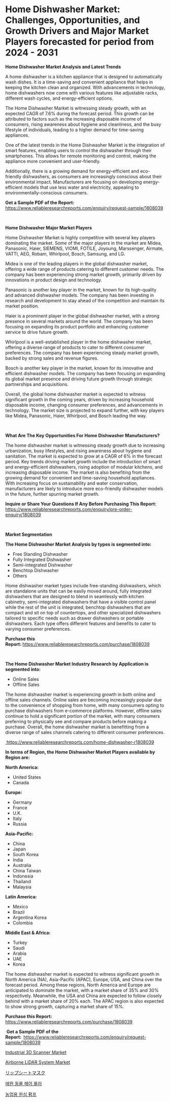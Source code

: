 <p><h1>Home Dishwasher Market: Challenges, Opportunities, and Growth Drivers and Major Market Players forecasted for period from 2024 - 2031</h1></p><p><strong>Home Dishwasher Market Analysis and Latest Trends</strong></p>
<p><p>A home dishwasher is a kitchen appliance that is designed to automatically wash dishes. It is a time-saving and convenient appliance that helps in keeping the kitchen clean and organized. With advancements in technology, home dishwashers now come with various features like adjustable racks, different wash cycles, and energy-efficient options.</p><p>The Home Dishwasher Market is witnessing steady growth, with an expected CAGR of 7.6% during the forecast period. This growth can be attributed to factors such as the increasing disposable income of consumers, rising awareness about hygiene and cleanliness, and the busy lifestyle of individuals, leading to a higher demand for time-saving appliances.</p><p>One of the latest trends in the Home Dishwasher Market is the integration of smart features, enabling users to control the dishwasher through their smartphones. This allows for remote monitoring and control, making the appliance more convenient and user-friendly.</p><p>Additionally, there is a growing demand for energy-efficient and eco-friendly dishwashers, as consumers are increasingly conscious about their environmental impact. Manufacturers are focusing on developing energy-efficient models that use less water and electricity, appealing to environmentally-conscious consumers.</p></p>
<p><strong>Get a Sample PDF of the Report:&nbsp;</strong> <a href="https://www.reliableresearchreports.com/enquiry/request-sample/1808039">https://www.reliableresearchreports.com/enquiry/request-sample/1808039</a></p>
<p>&nbsp;</p>
<p><strong>Home Dishwasher Major Market Players</strong></p>
<p><p>Home Dishwasher Market is highly competitive with several key players dominating the market. Some of the major players in the market are Midea, Panasonic, Haier, SIEMENS, VIOMI, FOTILE, Joyoung, Marssenger, Airmate, VATTI, AEG, Robam, Whirlpool, Bosch, Samsung, and LG.</p><p>Midea is one of the leading players in the global dishwasher market, offering a wide range of products catering to different customer needs. The company has been experiencing strong market growth, primarily driven by innovations in product design and technology.</p><p>Panasonic is another key player in the market, known for its high-quality and advanced dishwasher models. The company has been investing in research and development to stay ahead of the competition and maintain its market position.</p><p>Haier is a prominent player in the global dishwasher market, with a strong presence in several markets around the world. The company has been focusing on expanding its product portfolio and enhancing customer service to drive future growth.</p><p>Whirlpool is a well-established player in the home dishwasher market, offering a diverse range of products to cater to different consumer preferences. The company has been experiencing steady market growth, backed by strong sales and revenue figures.</p><p>Bosch is another key player in the market, known for its innovative and efficient dishwasher models. The company has been focusing on expanding its global market presence and driving future growth through strategic partnerships and acquisitions.</p><p>Overall, the global home dishwasher market is expected to witness significant growth in the coming years, driven by increasing household disposable income, changing consumer preferences, and advancements in technology. The market size is projected to expand further, with key players like Midea, Panasonic, Haier, Whirlpool, and Bosch leading the way.</p></p>
<p>&nbsp;</p>
<p><strong>What Are The Key Opportunities For Home Dishwasher Manufacturers?</strong></p>
<p><p>The home dishwasher market is witnessing steady growth due to increasing urbanization, busy lifestyles, and rising awareness about hygiene and sanitation. The market is expected to grow at a CAGR of 6% in the forecast period. Key trends driving market growth include the introduction of smart and energy-efficient dishwashers, rising adoption of modular kitchens, and increasing disposable income. The market is also benefiting from the growing demand for convenient and time-saving household appliances. With increasing focus on sustainability and water conservation, manufacturers are likely to introduce more eco-friendly dishwasher models in the future, further spurring market growth.</p></p>
<p><strong>Inquire or Share Your Questions If Any Before Purchasing This Report:</strong> <a href="https://www.reliableresearchreports.com/enquiry/pre-order-enquiry/1808039">https://www.reliableresearchreports.com/enquiry/pre-order-enquiry/1808039</a></p>
<p>&nbsp;</p>
<p><strong>Market Segmentation</strong></p>
<p><strong>The Home Dishwasher Market Analysis by types is segmented into:</strong></p>
<p><ul><li>Free Standing Dishwasher</li><li>Fully Integrated Dishwasher</li><li>Semi-integrated Dishwasher</li><li>Benchtop Dishwasher</li><li>Others</li></ul></p>
<p><p>Home dishwasher market types include free-standing dishwashers, which are standalone units that can be easily moved around, fully integrated dishwashers that are designed to blend in seamlessly with kitchen cabinetry, semi-integrated dishwashers that have a visible control panel while the rest of the unit is integrated, benchtop dishwashers that are compact and sit on top of countertops, and other specialized dishwashers tailored to specific needs such as drawer dishwashers or portable dishwashers. Each type offers different features and benefits to cater to varying consumer preferences.</p></p>
<p><strong>Purchase this Report:&nbsp;</strong><a href="https://www.reliableresearchreports.com/purchase/1808039">https://www.reliableresearchreports.com/purchase/1808039</a></p>
<p>&nbsp;</p>
<p><strong>The Home Dishwasher Market Industry Research by Application is segmented into:</strong></p>
<p><ul><li>Online Sales</li><li>Offline Sales</li></ul></p>
<p><p>The home dishwasher market is experiencing growth in both online and offline sales channels. Online sales are becoming increasingly popular due to the convenience of shopping from home, with many consumers opting to purchase dishwashers from e-commerce platforms. However, offline sales continue to hold a significant portion of the market, with many consumers preferring to physically see and compare products before making a purchase. Overall, the home dishwasher market is benefitting from a diverse range of sales channels catering to different consumer preferences.</p></p>
<p><a href="https://www.reliableresearchreports.com/home-dishwasher-r1808039">&nbsp;https://www.reliableresearchreports.com/home-dishwasher-r1808039</a></p>
<p><strong>In terms of Region, the Home Dishwasher Market Players available by Region are:</strong></p>
<p>
    <p> <strong> North America: </strong>
        <ul>
            <li>United States</li>
            <li>Canada</li>
        </ul>
        </p> 
    <p> <strong> Europe: </strong>
        <ul>
            <li>Germany</li>
            <li>France</li>
            <li>U.K.</li>
            <li>Italy</li>
            <li>Russia</li>
        </ul>
        </p> 
    <p> <strong> Asia-Pacific: </strong>
        <ul>
            <li>China</li>
            <li>Japan</li>
            <li>South Korea</li>
            <li>India</li>
            <li>Australia</li>
            <li>China Taiwan</li>
            <li>Indonesia</li>
            <li>Thailand</li>
            <li>Malaysia</li>
        </ul>
        </p> 
    <p> <strong> Latin America: </strong>
        <ul>
            <li>Mexico</li>
            <li>Brazil</li>
            <li>Argentina Korea</li>
            <li>Colombia</li>
        </ul>
        </p> 
    <p> <strong> Middle East & Africa: </strong>
        <ul>
            <li>Turkey</li>
            <li>Saudi</li>
            <li>Arabia</li>
            <li>UAE</li>
            <li>Korea</li>
        </ul>
    </p>
    </p>
<p><p>The home dishwasher market is expected to witness significant growth in North America (NA), Asia-Pacific (APAC), Europe, USA, and China over the forecast period. Among these regions, North America and Europe are anticipated to dominate the market, with a market share of 35% and 30% respectively. Meanwhile, the USA and China are expected to follow closely behind with a market share of 20% each. The APAC region is also expected to show strong growth, capturing a market share of 15%.</p></p>
<p><strong>Purchase this Report: </strong><a href="https://www.reliableresearchreports.com/purchase/1808039">https://www.reliableresearchreports.com/purchase/1808039</a></p>
<p>&nbsp;<strong>Get a Sample PDF of the Report:&nbsp;&nbsp;</strong><a href="https://www.reliableresearchreports.com/enquiry/request-sample/1808039">https://www.reliableresearchreports.com/enquiry/request-sample/1808039</a></p>
<p><strong></strong></p>
<p><p><a href="https://github.com/seekum/Market-Research-Report-List-3/blob/main/industrial-3d-scanner-market.md">Industrial 3D Scanner Market</a></p><p><a href="https://github.com/nancykennedykellievqfqt2/Market-Research-Report-List-3/blob/main/airborne-lidar-system-market.md">Airborne LiDAR System Market</a></p><p><a href="https://medium.com/@estasprer20231/%E3%82%B0%E3%83%AD%E3%83%BC%E3%83%90%E3%83%AB%E3%83%AA%E3%83%83%E3%83%97%E3%82%B7%E3%83%BC%E3%83%88%E3%83%9E%E3%82%B9%E3%82%AF%E5%B8%82%E5%A0%B4-%E3%82%A2%E3%83%97%E3%83%AA%E3%82%B1%E3%83%BC%E3%82%B7%E3%83%A7%E3%83%B3-%E3%82%A8%E3%83%B3%E3%83%89%E3%83%A6%E3%83%BC%E3%82%B9%E6%A5%AD%E7%95%8C-%E3%82%BF%E3%82%A4%E3%83%97-%E8%A3%85%E7%BD%AE-%E3%81%8A%E3%82%88%E3%81%B3%E5%9C%B0%E5%9F%9F%E3%81%AB%E7%84%A6%E7%82%B9%E3%82%92%E5%BD%93%E3%81%A6%E3%81%9F%E5%88%86%E6%9E%90%E3%81%A8%E4%BA%88%E6%B8%AC-2024%E5%B9%B4-2031%E5%B9%B4-2c80af28c07e">リップシートマスク</a></p><p><a href="https://github.com/langcat852024/Market-Research-Report-List-1/blob/main/5677165168350.md">애완 동물 헤어 롤러</a></p><p><a href="https://medium.com/@boydsmitham726/%EC%84%B8%EA%B3%84-%EB%86%8D%EC%97%85%EC%9A%A9-%EC%9B%90%EC%8B%AC-%ED%8E%8C%ED%94%84-%EC%8B%9C%EC%9E%A5%EC%9D%98-%ED%92%8D%EA%B2%BD%EC%9D%84-%ED%83%90%EC%83%89%ED%95%98%EB%8A%94-%EC%B6%94%EC%84%B8-%EC%98%88%EC%B8%A1-%EB%B0%8F-%EC%98%81%ED%96%A5-%EB%B6%84%EC%84%9D-2024-2031-%EC%9D%80-173-%ED%8E%98%EC%9D%B4%EC%A7%80%EC%97%90-%ED%8F%AC%ED%95%A8%EB%90%98%EC%96%B4-%EC%9E%88%EC%8A%B5%EB%8B%88%EB%8B%A4-a3901135614a">농업용 원심 펌프</a></p></p>